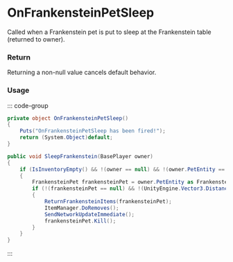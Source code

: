 <Badge type="danger" text="Carbon Compatible"/><Badge type="warning" text="Oxide Compatible"/>
# OnFrankensteinPetSleep
Called when a Frankenstein pet is put to sleep at the Frankenstein table (returned to owner).
### Return
Returning a non-null value cancels default behavior.

### Usage
::: code-group
```csharp [Example]
private object OnFrankensteinPetSleep()
{
	Puts("OnFrankensteinPetSleep has been fired!");
	return (System.Object)default;
}
```
```csharp [Source — Assembly-CSharp @ FrankensteinTable]
public void SleepFrankenstein(BasePlayer owner)
{
	if (IsInventoryEmpty() && !(owner == null) && !(owner.PetEntity == null))
	{
		FrankensteinPet frankensteinPet = owner.PetEntity as FrankensteinPet;
		if (!(frankensteinPet == null) && !(UnityEngine.Vector3.Distance(base.transform.position, frankensteinPet.transform.position) >= 5f))
		{
			ReturnFrankensteinItems(frankensteinPet);
			ItemManager.DoRemoves();
			SendNetworkUpdateImmediate();
			frankensteinPet.Kill();
		}
	}
}

```
:::

